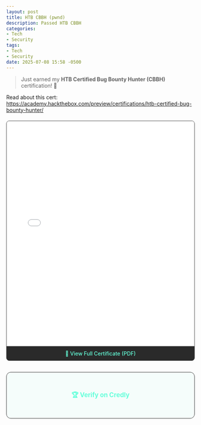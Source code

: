 ```yaml
---
layout: post
title: HTB CBBH (pwnd)
description: Passed HTB CBBH
categories:
- Tech
- Security
tags:
- Tech
- Security
date: 2025-07-08 15:58 -0500
---
```


> Just earned my **HTB Certified Bug Bounty Hunter (CBBH)** certification! 🚀

Read about this cert: https://academy.hackthebox.com/preview/certifications/htb-certified-bug-bounty-hunter/


<div class="certificate-container" style="margin: 20px 0; border: 1px solid #444; border-radius: 8px; overflow: hidden; background: #1a1a1a;">
  <embed src="/assets/pdf/HTB Certified Bug Bounty Hunter.pdf" 
         type="application/pdf" 
         width="100%" 
         height="600px"
         style="display: block; background: white;">
  <p style="text-align: center; padding: 10px; background: #2a2a2a; margin: 0; border-top: 1px solid #444;">
    <a href="/assets/pdf/HTB Certified Bug Bounty Hunter.pdf" 
       target="_blank"
       style="color: #64ffda; text-decoration: none; font-weight: 500;">
      📄 View Full Certificate (PDF)
    </a>
  </p>
</div>

<div class="badge-container" style="text-align: center; margin: 30px 0; padding: 25px; background: rgba(100, 255, 218, 0.05); border-radius: 12px; border: 1px solid #333;">
  <h3 style="color: #64ffda; margin-bottom: 20px; font-size: 1.2em;">🏆 Verify on Credly</h3>
  <div data-iframe-width="150" data-iframe-height="270" 
       data-share-badge-id="1620ea23-f236-4733-94f9-67d6829e77e5" 
       data-share-badge-host="https://www.credly.com">
  </div>
  <script type="text/javascript" async src="https://cdn.credly.com/assets/utilities/embed.js"></script>
</div>
